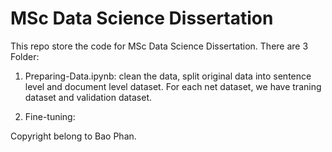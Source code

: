 # MSc Data Science Dissertation

This repo store the code for MSc Data Science Dissertation. There are 3 Folder:
1. Preparing-Data.ipynb: clean the data, split original data into sentence level and document level dataset. For each net dataset, we have traning dataset and validation dataset.

2. Fine-tuning: 

Copyright belong to Bao Phan.
